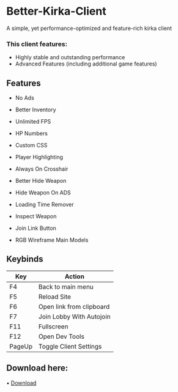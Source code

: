 # Better-Kirka-Client

A simple, yet performance-optimized and feature-rich kirka client


### This client features:

- Highly stable and outstanding performance <br/>
- Advanced Features (including additional game features) 
  

## Features

- No Ads
- Better Inventory
- Unlimited FPS
- HP Numbers
- Custom CSS

- Player Highlighting
- Always On Crosshair
- Better Hide Weapon
- Hide Weapon On ADS
- Loading Time Remover
- Inspect Weapon

- Join Link Button
- RGB Wireframe Main Models



## Keybinds

| **Key** | **Action**               |
|---------|--------------------------|
| F4      | Back to main menu        |
| F5      | Reload Site              |
| F6      | Open link from clipboard |
| F7      | Join Lobby With Autojoin |
| F11     | Fullscreen               |
| F12     | Open Dev Tools           |
| PageUp  | Toggle Client Settings   |

## Download here:
• [Download](https://github.com/42infi/better-kirka-client/releases)
